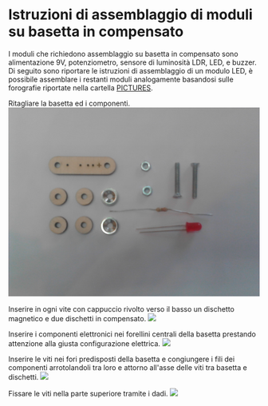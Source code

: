# Istruzioni di assemblaggio di moduli su basetta in compensato

I moduli che richiedono assemblaggio su basetta in compensato sono
alimentazione 9V, potenziometro, sensore di luminosità LDR, LED, e 
buzzer. Di seguito sono riportare le istruzioni di assemblaggio di un
modulo LED, è possibile assemblare i restanti moduli analogamente
basandosi sulle forografie riportate nella cartella [PICTURES]().

Ritagliare la basetta ed i componenti.
<img src="01.jpg"></img>

Inserire in ogni vite con cappuccio rivolto verso il basso un dischetto
magnetico e due dischetti in compensato.
<img src="02.jpg"></img>

Inserire i componenti elettronici nei forellini centrali della basetta
prestando attenzione alla giusta configurazione elettrica.
<img src="03.jpg"></img>

Inserire le viti nei fori predisposti della basetta e congiungere i fili
dei componenti arrotolandoli tra loro e attorno all'asse delle viti tra
basetta e dischetti.
<img src="04.jpg"></img>

Fissare le viti nella parte superiore tramite i dadi.
<img src="05.jpg"></img>
